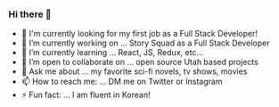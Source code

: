 ### Hi there 👋

- 🏢 I'm currently looking for my first job as a Full Stack Developer!
- 🔭 I’m currently working on ... Story Squad as a Full Stack Developer
- 🌱 I’m currently learning ... React, JS, Redux, etc...
- 👯 I’m open to collaborate on ... open source Utah based projects
- 💬 Ask me about ... my favorite sci-fi novels, tv shows, movies
- 📫 How to reach me: ... DM me on Twitter or <link src="https://www.instagram.com/ryanmersmann/">Instagram</link>
- ⚡ Fun fact: ... I am fluent in Korean!

